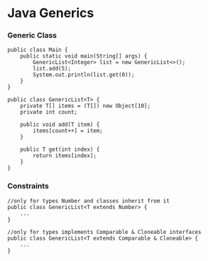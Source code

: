 # Java Generics

### Generic Class

    public class Main {
        public static void main(String[] args) {
            GenericList<Integer> list = new GenericList<>();
            list.add(5);
            System.out.println(list.get(0));
        }
    }

    public class GenericList<T> {
        private T[] items = (T[]) new Object[10];
        private int count;

        public void add(T item) {
            items[count++] = item;
        }

        public T get(int index) {
            return items[index];
        }
    }
    
### Constraints

    //only for types Number and classes inherit from it
    public class GenericList<T extends Number> {
        ...
    }

    //only for types implements Comparable & Cloneable interfaces
    public class GenericList<T extends Comparable & Cloneable> {
        ...
    }
    
### 
